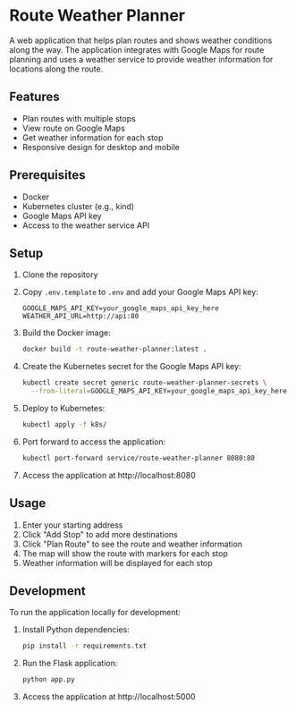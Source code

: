 # Route Weather Planner

A web application that helps plan routes and shows weather conditions along the way. The application integrates with Google Maps for route planning and uses a weather service to provide weather information for locations along the route.

## Features

- Plan routes with multiple stops
- View route on Google Maps
- Get weather information for each stop
- Responsive design for desktop and mobile

## Prerequisites

- Docker
- Kubernetes cluster (e.g., kind)
- Google Maps API key
- Access to the weather service API

## Setup

1. Clone the repository
2. Copy `.env.template` to `.env` and add your Google Maps API key:
   ```
   GOOGLE_MAPS_API_KEY=your_google_maps_api_key_here
   WEATHER_API_URL=http://api:80
   ```

3. Build the Docker image:
   ```bash
   docker build -t route-weather-planner:latest .
   ```

4. Create the Kubernetes secret for the Google Maps API key:
   ```bash
   kubectl create secret generic route-weather-planner-secrets \
     --from-literal=GOOGLE_MAPS_API_KEY=your_google_maps_api_key_here
   ```

5. Deploy to Kubernetes:
   ```bash
   kubectl apply -f k8s/
   ```

6. Port forward to access the application:
   ```bash
   kubectl port-forward service/route-weather-planner 8080:80
   ```

7. Access the application at http://localhost:8080

## Usage

1. Enter your starting address
2. Click "Add Stop" to add more destinations
3. Click "Plan Route" to see the route and weather information
4. The map will show the route with markers for each stop
5. Weather information will be displayed for each stop

## Development

To run the application locally for development:

1. Install Python dependencies:
   ```bash
   pip install -r requirements.txt
   ```

2. Run the Flask application:
   ```bash
   python app.py
   ```

3. Access the application at http://localhost:5000 